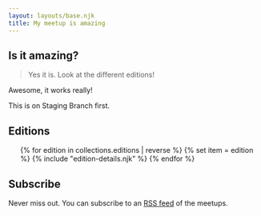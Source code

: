 ```yaml
---
layout: layouts/base.njk
title: My meetup is amazing
---
```



## Is it amazing?

> Yes it is. Look at the different editions!

Awesome, it works really!

This is on Staging Branch first.


## Editions
<ul>
{% for edition in collections.editions | reverse %}
{% set item = edition %}
{% include "edition-details.njk" %}
{% endfor %}
</ul>


## Subscribe

Never miss out. You can subscribe to an [RSS feed](/feed.xml) of the meetups.
